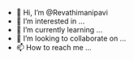 - 👋 Hi, I’m @Revathimanipavi
- 👀 I’m interested in ...
- 🌱 I’m currently learning ...
- 💞️ I’m looking to collaborate on ...
- 📫 How to reach me ...

<!---
Revathimanipavi/Revathimanipavi is a ✨ special ✨ repository because its `README.md` (this file) appears on your GitHub profile.
You can click the Preview link to take a look at your changes.
--->
